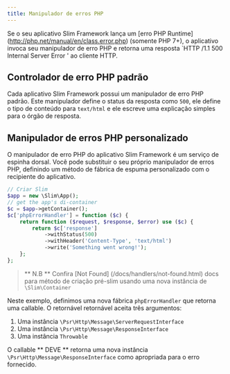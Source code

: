 ```yaml
---
title: Manipulador de erros PHP
---
```


Se o seu aplicativo Slim Framework lança um 
[erro PHP Runtime] (http://php.net/manual/en/class.error.php) (somente PHP 7+), 
o aplicativo invoca seu manipulador de erro PHP e retorna uma resposta `HTTP /1.1 500 
Internal Server Error ' ao cliente HTTP.

## Controlador de erro PHP padrão

Cada aplicativo Slim Framework possui um manipulador de erro PHP padrão. Este 
manipulador define o status da resposta como `500`, ele define o tipo de conteúdo 
para `text/html` e ele escreve uma explicação simples para o órgão de resposta.

## Manipulador de erros PHP personalizado

O manipulador de erro PHP do aplicativo Slim Framework é um serviço de espinha 
dorsal. Você pode substituir o seu próprio manipulador de erros PHP, definindo 
um método de fábrica de espuma personalizado com o recipiente do aplicativo.

```php
// Criar Slim
$app = new \Slim\App();
// get the app's di-container
$c = $app->getContainer();
$c['phpErrorHandler'] = function ($c) {
    return function ($request, $response, $error) use ($c) {
        return $c['response']
            ->withStatus(500)
            ->withHeader('Content-Type', 'text/html')
            ->write('Something went wrong!');
    };
};
```

> ** N.B ** Confira [Not Found] (/docs/handlers/not-found.html) docs para
> método de criação pré-slim usando uma nova instância de `\Slim\Container`

Neste exemplo, definimos uma nova fábrica `phpErrorHandler` que retorna uma
callable. O retornável retornável aceita três argumentos:

1. Uma instância `\Psr\Http\Message\ServerRequestInterface`
2. Uma instância `\Psr\Http\Message\ResponseInterface`
3. Uma instância `Throwable`

O callable ** DEVE ** retorna uma nova instância `\Psr\Http\Message\ResponseInterface`
 como apropriada para o erro fornecido.
